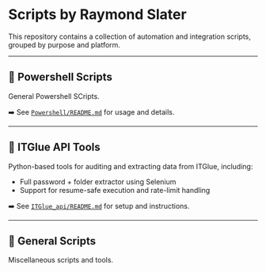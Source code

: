 # Scripts by Raymond Slater

This repository contains a collection of automation and integration scripts, grouped by purpose and platform.

---

## 📁 Powershell Scripts

General Powershell SCripts.

➡️ See [`Powershell/README.md`](Powershell/README.md) for usage and details.

---

## 📁 ITGlue API Tools

Python-based tools for auditing and extracting data from ITGlue, including:

- Full password + folder extractor using Selenium
- Support for resume-safe execution and rate-limit handling

➡️ See [`ITGlue_api/README.md`](ITGlue_api/README.md) for setup and instructions.

---

## 📁 General Scripts

Miscellaneous scripts and tools.

